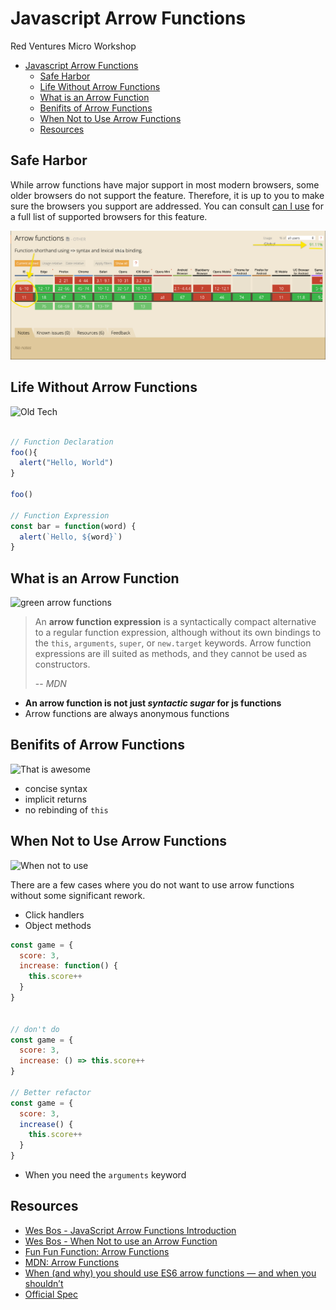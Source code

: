 # Javascript Arrow Functions

Red Ventures Micro Workshop

- [Javascript Arrow Functions](#Javascript-Arrow-Functions)
  - [Safe Harbor](#Safe-Harbor)
  - [Life Without Arrow Functions](#Life-Without-Arrow-Functions)
  - [What is an Arrow Function](#What-is-an-Arrow-Function)
  - [Benifits of Arrow Functions](#Benifits-of-Arrow-Functions)
  - [When Not to Use Arrow Functions](#When-Not-to-Use-Arrow-Functions)
  - [Resources](#Resources)


## Safe Harbor

While arrow functions have major support in most modern browsers, some older browsers do not support the feature. Therefore, it is up to you to make sure the browsers you support are addressed. You can consult [can I use](https://caniuse.com/#feat=arrow-functions) for a full list of supported browsers for this feature.

![can i use arrow functions](images/caniusearrowfunctions.png)

## Life Without Arrow Functions
![Old Tech](https://media.giphy.com/media/bZQvimlS7kuGc/giphy.gif)
```js

// Function Declaration
foo(){
  alert("Hello, World")
}

foo()

// Function Expression
const bar = function(word) {
  alert(`Hello, ${word}`)
}

```

## What is an Arrow Function
![green arrow functions](https://media.giphy.com/media/EMm31ROmLJtEk/giphy.gif)

> An **arrow function expression** is a syntactically compact alternative to a regular function expression, although without its own bindings to the `this`, `arguments`, `super`, or `new.target` keywords. Arrow function expressions are ill suited as methods, and they cannot be used as constructors.
>
> -- <cite>MDN</cite>

- **An arrow function is not just _syntactic sugar_ for js functions**
- Arrow functions are always anonymous functions

## Benifits of Arrow Functions

![That is awesome](https://media.giphy.com/media/Qh6NZWsFx1G1O/giphy.gif)

- concise syntax
- implicit returns
- no rebinding of `this`

## When Not to Use Arrow Functions

![When not to use](https://media.giphy.com/media/ka58AlHmghpQ4uUmTl/giphy.gif)

There are a few cases where you do not want to use arrow functions without some significant rework.

- Click handlers
- Object methods

```js
const game = {
  score: 3,
  increase: function() {
    this.score++
  }
}


// don't do
const game = {
  score: 3,
  increase: () => this.score++
}

// Better refactor
const game = {
  score: 3,
  increase() {
    this.score++
  }
}
```

- When you need the `arguments` keyword

## Resources

- [Wes Bos - JavaScript Arrow Functions Introduction](https://wesbos.com/arrow-functions/)
- [Wes Bos - When Not to use an Arrow Function](https://wesbos.com/arrow-function-no-no/)
- [Fun Fun Function: Arrow Functions](https://www.youtube.com/watch?v=6sQDTgOqh-I)
- [MDN: Arrow Functions](https://developer.mozilla.org/en-US/docs/Web/JavaScript/Reference/Functions/Arrow_functions)
- [When (and why) you should use ES6 arrow functions — and when you shouldn’t](https://www.freecodecamp.org/news/when-and-why-you-should-use-es6-arrow-functions-and-when-you-shouldnt-3d851d7f0b26/)
- [Official Spec](https://www.ecma-international.org/ecma-262/6.0/#sec-arrow-function-definitions)

